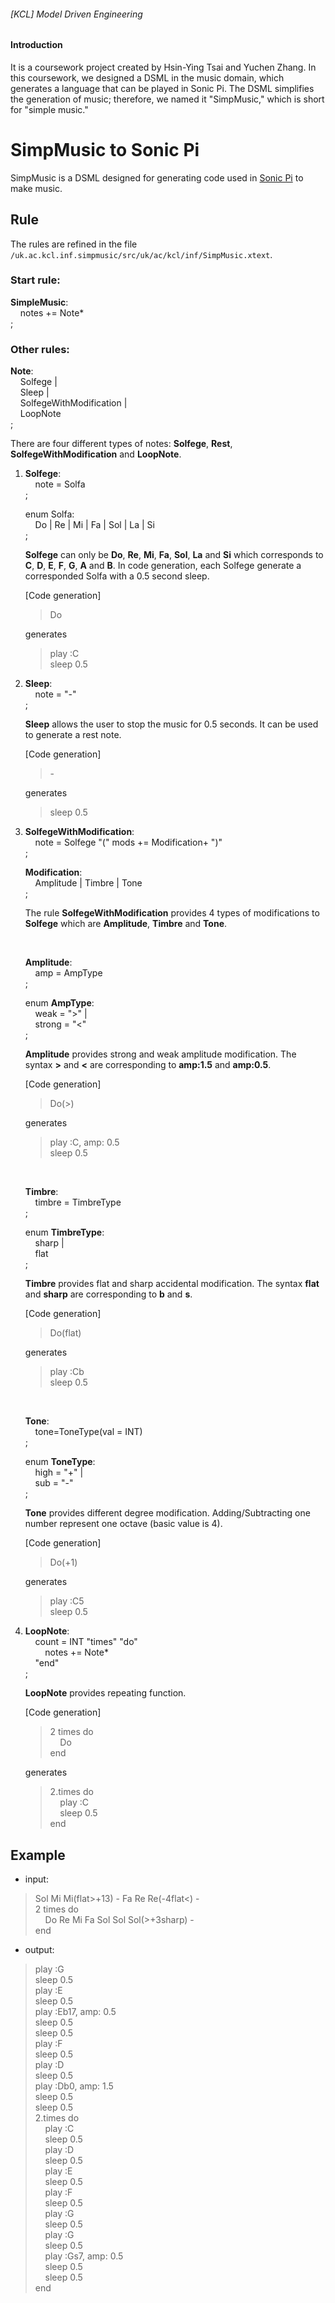 ###### [KCL] Model Driven Engineering
#### Introduction
It is a coursework project created by Hsin-Ying Tsai and Yuchen Zhang. In this coursework, we designed a DSML in the music domain, which generates a language that can be played in Sonic Pi. The DSML simplifies the generation of music; therefore, we named it "SimpMusic," which is short for "simple music."

# SimpMusic to Sonic Pi

SimpMusic is a DSML designed for generating code used in [Sonic Pi](https://sonic-pi.net/) to make music.

## Rule

The rules are refined in the file `/uk.ac.kcl.inf.simpmusic/src/uk/ac/kcl/inf/SimpMusic.xtext`.

### Start rule:

**SimpleMusic**:\
&nbsp;&nbsp;&nbsp;&nbsp;notes += Note*\
;

### Other rules:

**Note**:\
&nbsp;&nbsp;&nbsp;&nbsp;Solfege |\
&nbsp;&nbsp;&nbsp;&nbsp;Sleep |\
&nbsp;&nbsp;&nbsp;&nbsp;SolfegeWithModification |\
&nbsp;&nbsp;&nbsp;&nbsp;LoopNote\
;
    
There are four different types of notes: **Solfege**, **Rest**, **SolfegeWithModification** and **LoopNote**.
    
1. **Solfege**:\
&nbsp;&nbsp;&nbsp;&nbsp;note = Solfa\
;
    
    enum Solfa:\
&nbsp;&nbsp;&nbsp;&nbsp;Do | Re | Mi | Fa | Sol | La | Si\
;
    
    **Solfege** can only be **Do**, **Re**, **Mi**, **Fa**, **Sol**, **La** and **Si** which corresponds to **C**, **D**, **E**, **F**, **G**, **A** and **B**. In code generation, each Solfege generate a corresponded Solfa with a 0.5 second sleep.
    
    [Code generation]
    
    >Do
   
    generates
            
    >play :C\
    >sleep 0.5
    
2. **Sleep**:\
&nbsp;&nbsp;&nbsp;&nbsp;note = "-"\
;
    
    **Sleep** allows the user to stop the music for 0.5 seconds. It can be used to generate a rest note.
    
    [Code generation]
    
    >\-
    
    generates
            
    >sleep 0.5
    
3. **SolfegeWithModification**:\
&nbsp;&nbsp;&nbsp;&nbsp;note = Solfege "(" mods += Modification+ ")"\
;

    **Modification**:\
&nbsp;&nbsp;&nbsp;&nbsp;Amplitude | Timbre | Tone\
;
    
    The rule **SolfegeWithModification** provides 4 types of modifications to **Solfege** which are **Amplitude**, **Timbre** and **Tone**.
    
    <br />
    
    **Amplitude**:\
&nbsp;&nbsp;&nbsp;&nbsp;amp = AmpType\
;
    
    enum **AmpType**:\
&nbsp;&nbsp;&nbsp;&nbsp;weak = ">" |\
&nbsp;&nbsp;&nbsp;&nbsp;strong = "<"\
;
    
    **Amplitude** provides strong and weak amplitude modification. The syntax **>** and **<** are corresponding to **amp:1.5** and **amp:0.5**.
    
    [Code generation]
    
    >Do(>)
    
    generates
            
    >play :C, amp: 0.5\
    >sleep 0.5
    
    <br />

    **Timbre**:\
&nbsp;&nbsp;&nbsp;&nbsp;timbre = TimbreType\
;
    
    enum **TimbreType**:\
&nbsp;&nbsp;&nbsp;&nbsp;sharp |\
&nbsp;&nbsp;&nbsp;&nbsp;flat\
;
    
    **Timbre** provides flat and sharp accidental modification. The syntax **flat** and **sharp** are corresponding to **b** and **s**.
    
    [Code generation]
    
    >Do(flat)
    
    generates
            
    >play :Cb\
    >sleep 0.5
    
    <br />
    
    **Tone**:\
&nbsp;&nbsp;&nbsp;&nbsp;tone=ToneType(val = INT)\
;
    
    enum **ToneType**:\
&nbsp;&nbsp;&nbsp;&nbsp;high = "+" |\
&nbsp;&nbsp;&nbsp;&nbsp;sub = "-"\
;
    
    **Tone** provides different degree modification. Adding/Subtracting one number represent one octave (basic value is 4).
    
    [Code generation]
    
    >Do(+1)
    
    generates
            
    >play :C5\
    >sleep 0.5
    
4. **LoopNote**:\
&nbsp;&nbsp;&nbsp;&nbsp;count = INT "times" "do"\
&nbsp;&nbsp;&nbsp;&nbsp;&nbsp;&nbsp;&nbsp;&nbsp;notes += Note*\
&nbsp;&nbsp;&nbsp;&nbsp;"end"\
;
    
    **LoopNote** provides repeating function.
    
    [Code generation]
    
    >2 times do\
    >&nbsp;&nbsp;&nbsp;&nbsp;Do\
    >end
    
    generates
            
    >2.times do\
    >&nbsp;&nbsp;&nbsp;&nbsp;play :C\
    >&nbsp;&nbsp;&nbsp;&nbsp;sleep 0.5\
    >end
    

## Example

- input:

>Sol Mi Mi(flat>+13) - Fa Re Re(-4flat<) -\
>2 times do\
>&nbsp;&nbsp;&nbsp;&nbsp;Do Re Mi Fa Sol Sol Sol(>+3sharp) -\
>end

- output:

>play :G\
>sleep 0.5\
>play :E\
>sleep 0.5\
>play :Eb17, amp: 0.5\
>sleep 0.5\
>sleep 0.5\
>play :F\
>sleep 0.5\
>play :D\
>sleep 0.5\
>play :Db0, amp: 1.5\
>sleep 0.5\
>sleep 0.5\
>2.times do\
>&nbsp;&nbsp;&nbsp;&nbsp;play :C\
>&nbsp;&nbsp;&nbsp;&nbsp;sleep 0.5\
>&nbsp;&nbsp;&nbsp;&nbsp;play :D\
>&nbsp;&nbsp;&nbsp;&nbsp;sleep 0.5\
>&nbsp;&nbsp;&nbsp;&nbsp;play :E\
>&nbsp;&nbsp;&nbsp;&nbsp;sleep 0.5\
>&nbsp;&nbsp;&nbsp;&nbsp;play :F\
>&nbsp;&nbsp;&nbsp;&nbsp;sleep 0.5\
>&nbsp;&nbsp;&nbsp;&nbsp;play :G\
>&nbsp;&nbsp;&nbsp;&nbsp;sleep 0.5\
>&nbsp;&nbsp;&nbsp;&nbsp;play :G\
>&nbsp;&nbsp;&nbsp;&nbsp;sleep 0.5\
>&nbsp;&nbsp;&nbsp;&nbsp;play :Gs7, amp: 0.5\
>&nbsp;&nbsp;&nbsp;&nbsp;sleep 0.5\
>&nbsp;&nbsp;&nbsp;&nbsp;sleep 0.5\
>end
